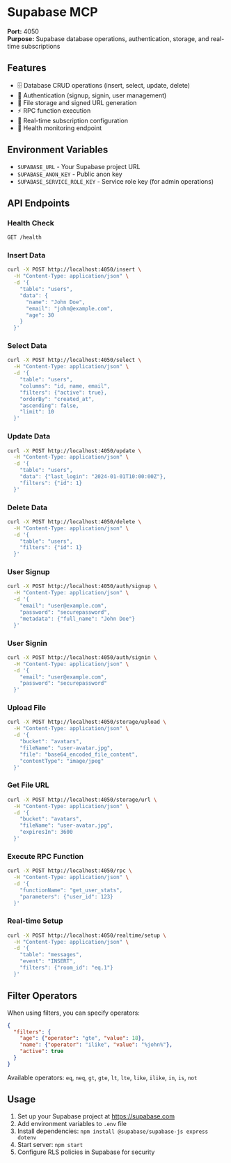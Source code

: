 # Supabase MCP

**Port:** 4050  
**Purpose:** Supabase database operations, authentication, storage, and real-time subscriptions

## Features

- 🗄️ Database CRUD operations (insert, select, update, delete)
- 🔐 Authentication (signup, signin, user management)
- 📁 File storage and signed URL generation
- ⚡ RPC function execution
- 🔄 Real-time subscription configuration
- 🏥 Health monitoring endpoint

## Environment Variables

- `SUPABASE_URL` - Your Supabase project URL
- `SUPABASE_ANON_KEY` - Public anon key
- `SUPABASE_SERVICE_ROLE_KEY` - Service role key (for admin operations)

## API Endpoints

### Health Check
```bash
GET /health
```

### Insert Data
```bash
curl -X POST http://localhost:4050/insert \
  -H "Content-Type: application/json" \
  -d '{
    "table": "users",
    "data": {
      "name": "John Doe",
      "email": "john@example.com",
      "age": 30
    }
  }'
```

### Select Data
```bash
curl -X POST http://localhost:4050/select \
  -H "Content-Type: application/json" \
  -d '{
    "table": "users",
    "columns": "id, name, email",
    "filters": {"active": true},
    "orderBy": "created_at",
    "ascending": false,
    "limit": 10
  }'
```

### Update Data
```bash
curl -X POST http://localhost:4050/update \
  -H "Content-Type: application/json" \
  -d '{
    "table": "users",
    "data": {"last_login": "2024-01-01T10:00:00Z"},
    "filters": {"id": 1}
  }'
```

### Delete Data
```bash
curl -X POST http://localhost:4050/delete \
  -H "Content-Type: application/json" \
  -d '{
    "table": "users",
    "filters": {"id": 1}
  }'
```

### User Signup
```bash
curl -X POST http://localhost:4050/auth/signup \
  -H "Content-Type: application/json" \
  -d '{
    "email": "user@example.com",
    "password": "securepassword",
    "metadata": {"full_name": "John Doe"}
  }'
```

### User Signin
```bash
curl -X POST http://localhost:4050/auth/signin \
  -H "Content-Type: application/json" \
  -d '{
    "email": "user@example.com",
    "password": "securepassword"
  }'
```

### Upload File
```bash
curl -X POST http://localhost:4050/storage/upload \
  -H "Content-Type: application/json" \
  -d '{
    "bucket": "avatars",
    "fileName": "user-avatar.jpg",
    "file": "base64_encoded_file_content",
    "contentType": "image/jpeg"
  }'
```

### Get File URL
```bash
curl -X POST http://localhost:4050/storage/url \
  -H "Content-Type: application/json" \
  -d '{
    "bucket": "avatars",
    "fileName": "user-avatar.jpg",
    "expiresIn": 3600
  }'
```

### Execute RPC Function
```bash
curl -X POST http://localhost:4050/rpc \
  -H "Content-Type: application/json" \
  -d '{
    "functionName": "get_user_stats",
    "parameters": {"user_id": 123}
  }'
```

### Real-time Setup
```bash
curl -X POST http://localhost:4050/realtime/setup \
  -H "Content-Type: application/json" \
  -d '{
    "table": "messages",
    "event": "INSERT",
    "filters": {"room_id": "eq.1"}
  }'
```

## Filter Operators

When using filters, you can specify operators:

```json
{
  "filters": {
    "age": {"operator": "gte", "value": 18},
    "name": {"operator": "ilike", "value": "%john%"},
    "active": true
  }
}
```

Available operators: `eq`, `neq`, `gt`, `gte`, `lt`, `lte`, `like`, `ilike`, `in`, `is`, `not`

## Usage

1. Set up your Supabase project at https://supabase.com
2. Add environment variables to `.env` file
3. Install dependencies: `npm install @supabase/supabase-js express dotenv`
4. Start server: `npm start`
5. Configure RLS policies in Supabase for security